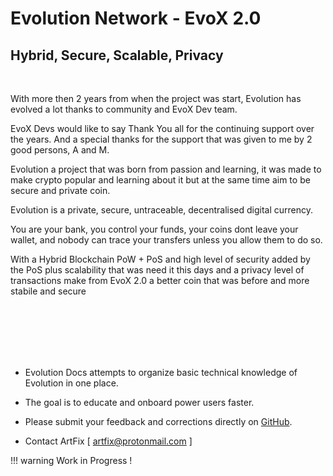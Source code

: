 
# Evolution Network - EvoX 2.0

## Hybrid, Secure, Scalable, Privacy

<br>

With more then 2 years from when the project was start, Evolution has evolved a lot thanks to community and EvoX Dev team.

EvoX Devs would like to say Thank You all for the continuing support over the years. And a special thanks for the support that was given to me by 2 good persons, A and M.

Evolution a project that was born from passion and learning, it was made to make crypto popular and learning about it but at the same time aim to be secure and private coin.

Evolution is a private, secure, untraceable, decentralised digital currency. 

You are your bank, you control your funds, your coins dont leave your wallet, and nobody can trace your transfers unless you allow them to do so.

With a Hybrid Blockchain PoW + PoS and high level of security added by the PoS plus scalability that was need it this days and a privacy level of transactions make from EvoX 2.0 a better coin that was before and more stabile and secure

<br><br><br><br><br>

* Evolution Docs attempts to organize basic technical knowledge of Evolution in one place.

* The goal is to educate and onboard power users faster.

* Please submit your feedback and corrections directly on [GitHub](https://github.com/evolution-project/evox-docs/issues).

* Contact ArtFix [ artfix@protonmail.com ]

!!! warning
    Work in Progress !
